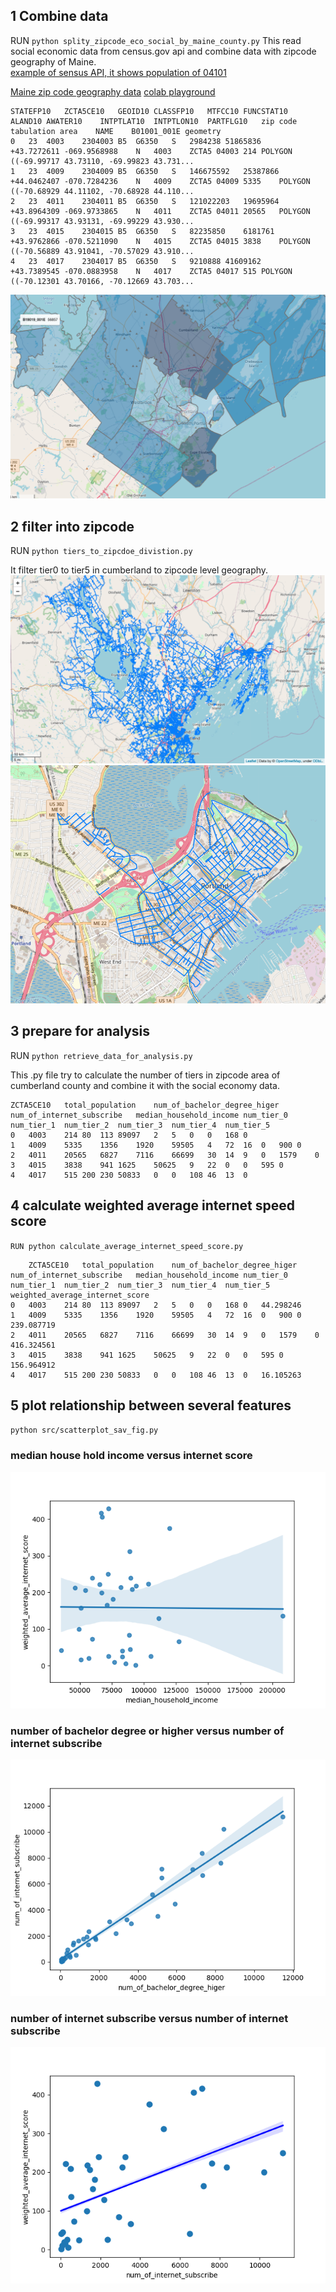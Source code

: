 ## 1 Combine data

RUN `python splity_zipcode_eco_social_by_maine_county.py`
This read social economic data from census.gov api and combine data with zipcode geography of Maine.\
[example of sensus API, it shows population of 04101](https://api.census.gov/data/2020/acs/acs5?get=NAME,B01001_001E&for=zip%20code%20tabulation%20area:04101)

[Maine zip code geography data](https://github.com/ds5110/project-zyune/blob/main/data/Zip_code_Maine_geojson/maine_zip_code.geojson)
[colab playground](https://colab.research.google.com/drive/1kxISjdbGsx9dU6RNxjdqAaYsma1HZUQr)

```
STATEFP10	ZCTA5CE10	GEOID10	CLASSFP10	MTFCC10	FUNCSTAT10	ALAND10	AWATER10	INTPTLAT10	INTPTLON10	PARTFLG10	zip code tabulation area	NAME	B01001_001E	geometry
0	23	4003	2304003	B5	G6350	S	2984238	51865836	+43.7272611	-069.9568988	N	4003	ZCTA5 04003	214	POLYGON ((-69.99717 43.73110, -69.99823 43.731...
1	23	4009	2304009	B5	G6350	S	146675592	25387866	+44.0462407	-070.7284236	N	4009	ZCTA5 04009	5335	POLYGON ((-70.68929 44.11102, -70.68928 44.110...
2	23	4011	2304011	B5	G6350	S	121022203	19695964	+43.8964309	-069.9733865	N	4011	ZCTA5 04011	20565	POLYGON ((-69.99317 43.93131, -69.99229 43.930...
3	23	4015	2304015	B5	G6350	S	82235850	6181761	+43.9762866	-070.5211090	N	4015	ZCTA5 04015	3838	POLYGON ((-70.56889 43.91041, -70.57029 43.910...
4	23	4017	2304017	B5	G6350	S	9210888	41609162	+43.7389545	-070.0883958	N	4017	ZCTA5 04017	515	POLYGON ((-70.12301 43.70166, -70.12669 43.703...
```

![output](img/presentation1.png)

## 2 filter into zipcode

RUN `python tiers_to_zipcdoe_divistion.py`

It filter tier0 to tier5 in cumberland to zipcode level geography.
![output](img/cumberland_tier4.png)
![output](img/portland_downtown_tier4.png)

## 3 prepare for analysis

RUN `python retrieve_data_for_analysis.py`

This .py file try to calculate the number of tiers in zipcode area of cumberland county
and combine it with the social economy data.

```
ZCTA5CE10	total_population	num_of_bachelor_degree_higer	num_of_internet_subscribe	median_household_income	num_tier_0	num_tier_1	num_tier_2	num_tier_3	num_tier_4	num_tier_5
0	4003	214	80	113	89097	2	5	0	0	168	0
1	4009	5335	1356	1920	59505	4	72	16	0	900	0
2	4011	20565	6827	7116	66699	30	14	9	0	1579	0
3	4015	3838	941	1625	50625	9	22	0	0	595	0
4	4017	515	200	230	50833	0	0	108	46	13	0
```

## 4 calculate weighted average internet speed score

`RUN python calculate_average_internet_speed_score.py`

```
	ZCTA5CE10	total_population	num_of_bachelor_degree_higer	num_of_internet_subscribe	median_household_income	num_tier_0	num_tier_1	num_tier_2	num_tier_3	num_tier_4	num_tier_5	weighted_average_internet_score
0	4003	214	80	113	89097	2	5	0	0	168	0	44.298246
1	4009	5335	1356	1920	59505	4	72	16	0	900	0	239.087719
2	4011	20565	6827	7116	66699	30	14	9	0	1579	0	416.324561
3	4015	3838	941	1625	50625	9	22	0	0	595	0	156.964912
4	4017	515	200	230	50833	0	0	108	46	13	0	16.105263
```

## 5 plot relationship between several features

`python src/scatterplot_sav_fig.py`

### median house hold income versus internet score

![output](img/income_internet.png)

### number of bachelor degree or higher versus number of internet subscribe

![output](img/edu_internet_subscribe.png)

### number of internet subscribe versus number of internet subscribe

![output](img/internet_subscribe_internet_score.png)
